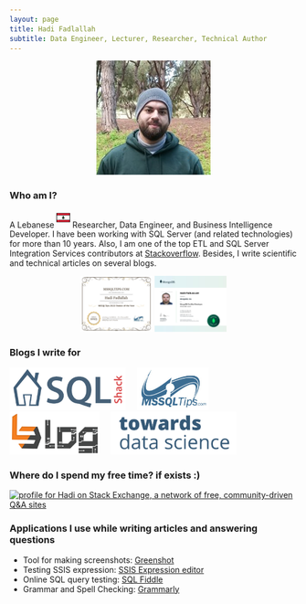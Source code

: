 ```yaml
---
layout: page
title: Hadi Fadlallah
subtitle: Data Engineer, Lecturer, Researcher, Technical Author
---
```


<p align="center" >
<img src="/assets/img/linkedinProfile.jpg" >
</p>

### Who am I?

A Lebanese <sup><a href="https://en.wikipedia.org/wiki/Lebanon"><img src="/assets/img/aboutme/icon-lb.png" height="24pt" width="24pt"/></a></sup> Researcher, Data Engineer, and Business Intelligence Developer.
I have been working with SQL Server (and related technologies) for more than 10 years. Also, I am one of the top ETL and SQL Server Integration Services contributors at [Stackoverflow](https://stackoverflow.com/users/7031230/hadi). Besides, I write scientific and technical articles on several blogs.

<p align="center">
<a href="certification"><img src="/assets/certificate/Hadi_2022RookieoftheYear.jpg" style="width: 25%; height: 25%"></a> <a href="certification"><img src="/assets/certificate/MongoDB_137942193.jpg" style="width: 25%; height: 25%"></a>
</p>

### Blogs I write for

<a href="https://www.sqlshack.com/author/hadi/"><img src= "/assets/img/aboutme/sqlshack.png" height="75pt"></a>&nbsp;&nbsp;&nbsp;&nbsp;&nbsp;<a href="https://www.mssqltips.com/sqlserverauthor/412/hadi-fadlallah/?utm_source=HadiFadlallah"><img src= "/assets/img/aboutme/mssql_logo.jpg" height="75pt"></a>&nbsp;&nbsp;&nbsp;&nbsp;&nbsp;<a href="https://medium.com/munchy-bytes"><img src= "/assets/img/aboutme/techblog.png" height="75pt"></a>&nbsp;&nbsp;&nbsp;&nbsp;&nbsp;<a href="http://towardsdatascience.com/@hadi-fadlullah"><img src= "/assets/img/aboutme/tds.png" height="75pt"></a>

### Where do I spend my free time? if exists :)

<a href="https://stackexchange.com/users/9455902/hadi?tab=accounts"><img src="https://stackexchange.com/users/flair/9455902.png?theme=clean" width="233" height="65" alt="profile for Hadi on Stack Exchange, a network of free, community-driven Q&amp;A sites" title="profile for Hadi on Stack Exchange, a network of free, community-driven Q&amp;A sites"></a>

### Applications I use while writing articles and answering questions

- Tool for making screenshots: [Greenshot](https://getgreenshot.org/)
- Testing SSIS expression: [SSIS Expression editor](https://github.com/sqlgreen/SSIS-Expression-Editor)
- Online SQL query testing: [SQL Fiddle](http://sqlfiddle.com/)
- Grammar and Spell Checking: [Grammarly](https://grammarly.com/)
